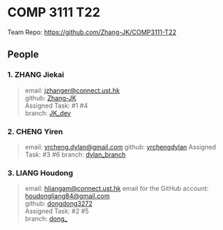 # COMP 3111 T22
Team Repo: https://github.com/Zhang-JK/COMP3111-T22


## People
### 1. ZHANG Jiekai
> email: jzhanger@connect.ust.hk  
> github: [Zhang-JK](https://github.com/Zhang-JK)  
> Assigned Task: #1 #4  
> branch: [JK_dev](https://github.com/Zhang-JK/COMP3111-T22/tree/JK_dev)  

### 2. CHENG Yiren
> email: yrcheng.dylan@gmail.com
> github: [yrchengdylan](https://github.com/yrchengdylan)
> Assigned Task: #3 #6
> branch: [dylan_branch](https://github.com/Zhang-JK/COMP3111-T22/tree/dylan_branch)

### 3. LIANG Houdong
> email: hliangam@connect.ust.hk
> email for the GitHub account: houdongliang84@gmail.com  
> github: [dongdong3272](https://github.com/dongdong3272)  
> Assigned Task: #2 #5  
> branch: [dong_](https://github.com/Zhang-JK/COMP3111-T22/tree/dong_)
